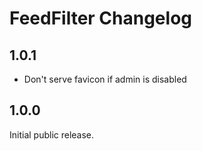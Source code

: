 # FeedFilter Changelog

## 1.0.1

* Don't serve favicon if admin is disabled

## 1.0.0

Initial public release.

